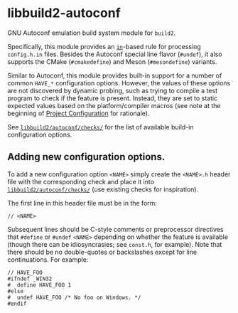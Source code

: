 # libbuild2-autoconf

GNU Autoconf emulation build system module for `build2`.

Specifically, this module provides an [`in`][module-in]-based rule for
processing `config.h.in` files. Besides the Autoconf special line flavor
(`#undef`), it also supports the CMake (`#cmakedefine`) and Meson
(`#mesondefine`) variants.

Similar to Autoconf, this module provides built-in support for a number of
common `HAVE_*` configuration options. However, the values of these options
are not discovered by dynamic probing, such as trying to compile a test
program to check if the feature is present. Instead, they are set to static
expected values based on the platform/compiler macros (see note at the
beginning of [Project Configuration][proj-config] for rationale).

See [`libbuild2/autoconf/checks/`][checks] for the list of available build-in
configuration options.

## Adding new configuration options.

To add a new configuration option `<NAME>` simply create the `<NAME>.h` header
file with the corresponding check and place it into
[`libbuild2/autoconf/checks/`][checks] (use existing checks for inspiration).

The first line in this header file must be in the form:

```
// <NAME>
```

Subsequent lines should be C-style comments or preprocessor directives that
`#define` or `#undef` `<NAME>` depending on whether the feature is available
(though there can be idiosyncrasies; see `const.h`, for example).  Note that
there should be no double-quotes or backslashes except for line
continuations. For example:

```
// HAVE_FOO
#ifndef _WIN32
#  define HAVE_FOO 1
#else
#  undef HAVE_FOO /* No foo on Windows. */
#endif
```

[module-in]: https://build2.org/build2/doc/build2-build-system-manual.xhtml#module-in
[proj-config]: https://build2.org/build2/doc/build2-build-system-manual.xhtml#proj-config
[checks]: https://github.com/build2/libbuild2-autoconf/tree/master/libbuild2-autoconf/libbuild2/autoconf/checks/
